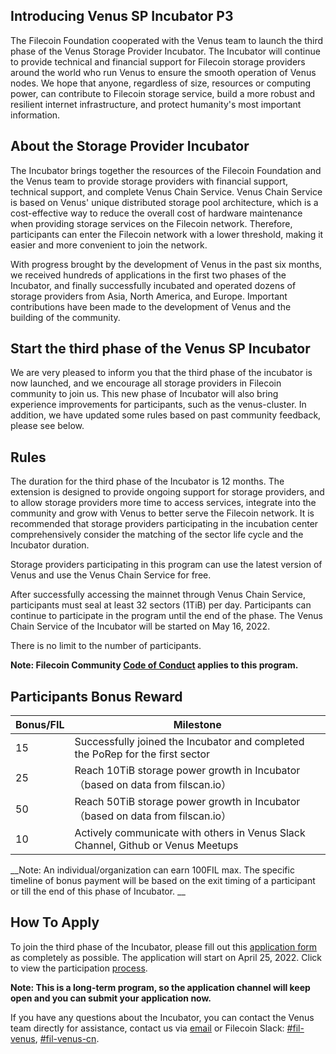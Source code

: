 ## Introducing Venus SP Incubator P3

The Filecoin Foundation cooperated with the Venus team to launch the third phase of the Venus Storage Provider Incubator. The Incubator will continue to provide technical and financial support for Filecoin storage providers around the world who run Venus to ensure the smooth operation of Venus nodes. We hope that anyone, regardless of size, resources or computing power, can contribute to Filecoin storage service, build a more robust and resilient internet infrastructure, and protect humanity's most important information.
 
## About the Storage Provider Incubator

The Incubator brings together the resources of the Filecoin Foundation and the Venus team to provide storage providers with financial support, technical support, and complete Venus Chain Service. Venus Chain Service is based on Venus' unique distributed storage pool architecture, which is a cost-effective way to reduce the overall cost of hardware maintenance when providing storage services on the Filecoin network. Therefore, participants can enter the Filecoin network with a lower threshold, making it easier and more convenient to join the network.
 
With progress brought by the development of Venus in the past six months, we received hundreds of applications in the first two phases of the Incubator, and finally successfully incubated and operated dozens of storage providers from Asia, North America, and Europe. Important contributions have been made to the development of Venus and the building of the community.
 
## Start the third phase of the Venus SP Incubator

We are very pleased to inform you that the third phase of the incubator is now launched, and we encourage all storage providers in Filecoin community to join us. This new phase of Incubator will also bring experience improvements for participants, such as the venus-cluster. In addition, we have updated some rules based on past community feedback, please see below.
 
## Rules

The duration for the third phase of the Incubator is 12 months. The extension is designed to provide ongoing support for storage providers, and to allow storage providers more time to access services, integrate into the community and grow with Venus to better serve the Filecoin network. It is recommended that storage providers participating in the incubation center comprehensively consider the matching of the sector life cycle and the Incubator duration.

Storage providers participating in this program can use the latest version of Venus and use the Venus Chain Service for free. 

After successfully accessing the mainnet through Venus Chain Service, participants must seal at least 32 sectors (1TiB) per day. Participants can continue to participate in the program until the end of the phase.
The Venus Chain Service of the Incubator will be started on May 16, 2022.

There is no limit to the number of participants.

__Note: Filecoin Community [Code of Conduct](https://github.com/filecoin-project/community/blob/master/CODE_OF_CONDUCT.md) applies to this program.__

## Participants Bonus Reward

| Bonus/FIL | Milestone |
| --- | ------------------------------ |
| 15 | Successfully joined the Incubator and completed the PoRep for the first sector |
| 25 | Reach 10TiB storage power growth in Incubator（based on data from filscan.io） |
| 50 | Reach 50TiB storage power growth in Incubator（based on data from filscan.io） |
| 10 | Actively communicate with others in Venus Slack Channel, Github or Venus Meetups |

__Note: An individual/organization can earn 100FIL max. The specific timeline of bonus payment will be based on the exit timing of a participant or till the end of this phase of Incubator. __

## How To Apply

To join the third phase of the Incubator, please fill out this [application form](http://venusteam.mikecrm.com/1lmpQtj) as completely as possible. The application will start on April 25, 2022. Click to view the participation [process](process).

__Note: This is a long-term program, so the application channel will keep open and you can submit your application now.__
 
If you have any questions about the Incubator, you can contact the Venus team directly for assistance, contact us via [email](mailto:venus@ipfsforce.com) or Filecoin Slack: [#fil-venus](https://filecoinproject.slack.com/archives/CEHHJNJS3), [#fil-venus-cn](https://filecoinproject.slack.com/archives/C028PCH8L31).